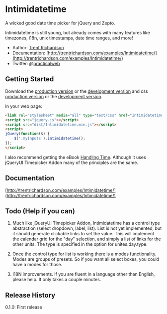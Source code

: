 # Intimidatetime

A wicked good date time picker for jQuery and Zepto.

Intimidatetime is still young, but already comes with many features like timezones, i18n, unix timestamps, date time ranges, and more!

- Author: [Trent Richardson](http://trentrichardson.com)
- Documentation: [http://trentrichardson.com/examples/Intimidatetime/](http://trentrichardson.com/examples/Intimidatetime/)
- Twitter: [@practicalweb](http://twitter.com/practicalweb)

## Getting Started
Download the [production version][jsmin] or the [development version][jsmax] and css [production version][cssmin] or the [development version][cssmax].

[jsmin]: https://raw.github.com/trentrichardson/Intimidatetime/master/dist/Intimidatetime.min.js
[jsmax]: https://raw.github.com/trentrichardson/Intimidatetime/master/dist/Intimidatetime.js
[cssmin]: https://raw.github.com/trentrichardson/Intimidatetime/master/dist/Intimidatetime.min.css
[cssmax]: https://raw.github.com/trentrichardson/Intimidatetime/master/dist/Intimidatetime.css

In your web page:

```html
<link rel="stylesheet" media="all" type="text/css" href="Intimidatetime.min.css" />
<script src="jquery.js"></script>
<script src="dist/Intimidatetime.min.js"></script>
<script>
jQuery(function($) {
	$('.myInputs').intimidatetime();
});
</script>
```

I also recommend getting the eBook [Handling Time](https://sellfy.com/p/8gxZ).  Although it uses jQueryUI Timepicker Addon many of the principles are the same.

## Documentation
[http://trentrichardson.com/examples/Intimidatetime/](http://trentrichardson.com/examples/Intimidatetime/)

## Todo (Help if you can)

1) Much like jQueryUI Timepicker Addon, Intimidatetime has a control type abstraction (select dropdown, label, list).  List is not yet implemented, but it should generate clickable links to set the value.  This will implement the calendar grid for the "day" selection, and simply a list of links for the other units.  The type is specified in the option for unites.day.type.

2) Once the control type for list is working there is a modes functionality.  Modes are groups of presets.  So if you want all select boxes, you could have a modes for those.

3) I18N improvements.  If you are fluent in a language other than English, please help.  It only takes a couple minutes.

## Release History
0.1.0: First release